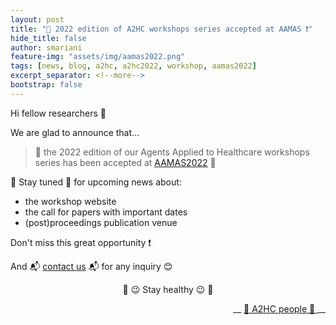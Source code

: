 ```yaml
---
layout: post
title: "📣 2022 edition of A2HC workshops series accepted at AAMAS ❗️"
hide_title: false
author: smariani
feature-img: "assets/img/aamas2022.png"
tags: [news, blog, a2hc, a2hc2022, workshop, aamas2022]
excerpt_separator: <!--more-->
bootstrap: false
---
```


Hi fellow researchers 👋

We are glad to announce that...

> 🍾 the 2022 edition of our Agents Applied to Healthcare workshops series has been accepted at [AAMAS2022](https://aamas2022-conference.auckland.ac.nz) 🥂

📌 Stay tuned 📌 for upcoming news about:
  - the workshop website
  - the call for papers with important dates
  - (post)proceedings publication venue

Don't miss this great opportunity ❗️

And 📬 [contact us](mailto:a2hc.org@gmail.com) 📬 for any inquiry 😊

<p style="text-align: center"> 💪 😉 Stay healthy 😉 💪 </p>

<p style="text-align: right"> __ <a href="/a2hc.website/people/"> 👋 A2HC people 👋 </a> __ </p>
